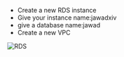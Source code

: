 * Create a new RDS instance
* Give your instance name:jawadxiv
* give a database name:jawad
* Create a new VPC


![RDS](https://github.com/jawad1989/aws-solution-architect/blob/master/Databases/Labs/images/2%20-%20RDS.png)
